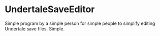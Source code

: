 # UndertaleSaveEditor
Simple program by a simple person for simple people to simplify editing Undertale save files. Simple.
